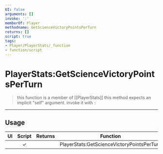 ```yaml
---
UI: false
arguments: []
invoke: ':'
memberOf: Player
methodname: GetScienceVictoryPointsPerTurn
returns: []
script: true
tags:
- Player/PlayerStats/_function
- function/script
---
```

# PlayerStats:GetScienceVictoryPointsPerTurn
> this function is a member of [[PlayerStats]]
> this method expects an implicit "self" argument. invoke it with `:`
-----
## Usage
|  UI | Script | Returns | Function | Arguments |
|:---:|:------:|-------:|:--------:|:---------|
| |✓||PlayerStats:GetScienceVictoryPointsPerTurn||
